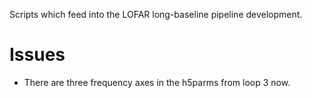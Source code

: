 Scripts which feed into the LOFAR long-baseline pipeline development.

# Issues

* There are three frequency axes in the h5parms from loop 3 now.
